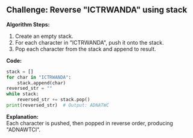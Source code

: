 ## Challenge: Reverse "ICTRWANDA" using stack

**Algorithm Steps:**
1. Create an empty stack.
2. For each character in "ICTRWANDA", push it onto the stack.
3. Pop each character from the stack and append to result.

**Code:**
```python
stack = []
for char in "ICTRWANDA":
    stack.append(char)
reversed_str = ""
while stack:
    reversed_str += stack.pop()
print(reversed_str)  # Output: ADNATWC
```
**Explanation:**  
Each character is pushed, then popped in reverse order, producing "ADNAWTCI".